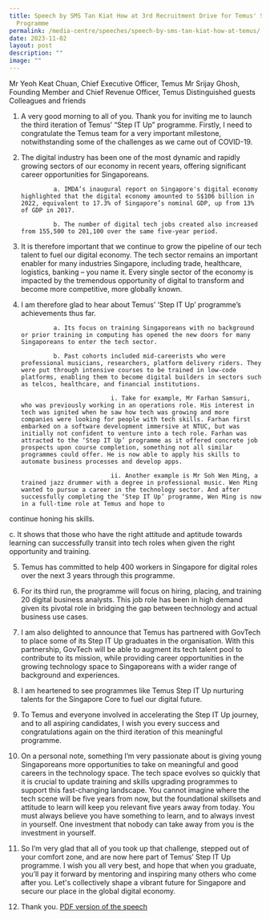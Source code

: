 ```yaml
---
title: Speech by SMS Tan Kiat How at 3rd Recruitment Drive for Temus' Step It Up
  Programme
permalink: /media-centre/speeches/speech-by-sms-tan-kiat-how-at-temus/
date: 2023-11-02
layout: post
description: ""
image: ""
---
```

Mr Yeoh Keat Chuan, Chief Executive Officer, Temus
Mr Srijay Ghosh, Founding Member and Chief Revenue Officer, Temus
Distinguished guests
Colleagues and friends

1. A very good morning to all of you. Thank you for inviting me to launch the third iteration of Temus’ “Step IT Up” programme. Firstly, I need to congratulate the Temus team for a very important milestone, notwithstanding some of the challenges as we came out of COVID-19.

2. The digital industry has been one of the most dynamic and rapidly growing sectors of our economy in recent years, offering significant career opportunities for Singaporeans.

				a. IMDA’s inaugural report on Singapore's digital economy highlighted that the digital economy amounted to S$106 billion in 2022, equivalent to 17.3% of Singapore’s nominal GDP, up from 13% of GDP in 2017.
				
				b. The number of digital tech jobs created also increased from 155,500 to 201,100 over the same five-year period.

3. It is therefore important that we continue to grow the pipeline of our tech talent to fuel our digital economy. The tech sector remains an important enabler for many industries Singapore, including trade, healthcare, logistics, banking – you name it. Every single sector of the economy is impacted by the tremendous opportunity of digital to transform and become more competitive, more globally known.

4. I am therefore glad to hear about Temus’ ‘Step IT Up’ programme’s achievements thus far.

				a. Its focus on training Singaporeans with no background or prior training in computing has opened the new doors for many Singaporeans to enter the tech sector.
				
				b. Past cohorts included mid-careerists who were professional musicians, researchers, platform delivery riders. They were put through intensive courses to be trained in low-code platforms, enabling them to become digital builders in sectors such as telcos, healthcare, and financial institutions.
				
								i. Take for example, Mr Farhan Samsuri, who was previously working in an operations role. His interest in tech was ignited when he saw how tech was growing and more companies were looking for people with tech skills. Farhan first embarked on a software development immersive at NTUC, but was initially not confident to venture into a tech role. Farhan was attracted to the ‘Step IT Up’ programme as it offered concrete job prospects upon course completion, something not all similar programmes could offer. He is now able to apply his skills to automate business processes and develop apps.
								
								ii. Another example is Mr Soh Wen Ming, a trained jazz drummer with a degree in professional music. Wen Ming wanted to pursue a career in the technology sector. And after successfully completing the ‘Step IT Up’ programme, Wen Ming is now in a full-time role at Temus and hope to
continue honing his skills.

c. It shows that those who have the right attitude and aptitude towards learning can successfully transit into tech roles when given the right opportunity and training.

5. Temus has committed to help 400 workers in Singapore for digital roles over the next 3 years through this programme.

6. For its third run, the programme will focus on hiring, placing, and training 20 digital business analysts. This job role has been in high demand given its pivotal role in bridging the gap between technology and actual business use cases.

7. I am also delighted to announce that Temus has partnered with GovTech to place some of its Step IT Up graduates in the organisation. With this partnership, GovTech will be able to augment its tech talent pool to contribute to its mission, while providing career opportunities in the growing technology space to Singaporeans with a wider range of background and experiences.

8. I am heartened to see programmes like Temus Step IT Up nurturing talents for the Singapore Core to fuel our digital future.

9. To Temus and everyone involved in accelerating the Step IT Up journey, and to all aspiring candidates, I wish you every success and congratulations again on the third iteration of this meaningful programme.

10. On a personal note, something I’m very passionate about is giving young Singaporeans more opportunities to take on meaningful and good careers in the technology space. The tech space evolves so quickly that it is crucial to update training and skills upgrading programmes to support
this fast-changing landscape. You cannot imagine where the tech scene will be five years from now, but the foundational skillsets and attitude to learn will keep you relevant five years away from today. You must always believe you have something to learn, and to always invest in yourself. One
investment that nobody can take away from you is the investment in yourself.

11. So I’m very glad that all of you took up that challenge, stepped out of your comfort zone, and are now here part of Temus’ Step IT Up programme. I wish you all very best, and hope that when you graduate, you’ll pay it forward by mentoring and inspiring many others who come after you. Let's collectively shape a vibrant future for Singapore and secure our place in the global digital economy.

12. Thank you.
[PDF version of the speech](/files/Speeches%202023/speech%20by%20sms%20tan%20kiat%20how%20at%20third%20recruitment%20drive%20for%20temus'%20'step%20it%20up'%20progamme%20(2%20nov%202023).pdf)